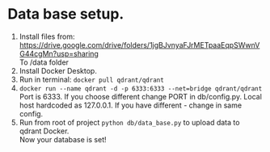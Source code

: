 # Data base setup.
1) Install files from:
<br>https://drive.google.com/drive/folders/1jgBJvnyaFJrMETpaaEqpSWwnVG44cgMn?usp=sharing  
To /data folder
2) Install Docker Desktop.
3) Run in terminal: ```docker pull qdrant/qdrant```
4) ```docker run --name qdrant -d -p 6333:6333 --net=bridge qdrant/qdrant```  
Port is 6333. If you choose different change PORT in db/config.py. Local host hardcoded as 127.0.0.1. If you have different - change in same config.
5) Run from root of project ```python db/data_base.py``` to upload data to qdrant Docker.  
Now your database is set!
